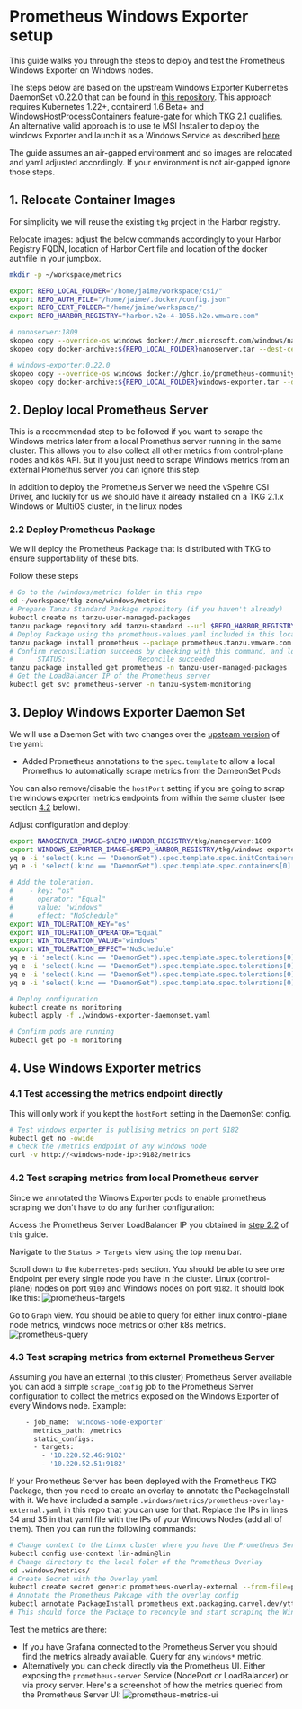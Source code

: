 # Prometheus Windows Exporter setup

This guide walks you through the steps to deploy and test the Prometheus Windows Exporter on Windows nodes.

The steps below are based on the upstream Windows Exporter Kubernetes DaemonSet v0.22.0 that can be found in [this repository](https://github.com/prometheus-community/windows_exporter/tree/v0.22.0/kubernetes). This approach requires Kubernetes 1.22+, containerd 1.6 Beta+ and WindowsHostProcessContainers feature-gate for which TKG 2.1 qualifies.
An alternative valid approach is to use te MSI Installer to deploy the windows Exporter and launch it as a Windows Service as described [here](https://github.com/prometheus-community/windows_exporter/tree/master#installation)

The guide assumes an air-gapped environment and so images are relocated and yaml adjusted accordingly. If  your environment is not air-gapped ignore those steps.

## 1. Relocate Container Images

For simplicity we will reuse the existing `tkg` project in the Harbor registry.

Relocate images: adjust the below commands accordingly to your Harbor Registry FQDN, location of Harbor Cert file and location of the docker authfile in your jumpbox.
```bash
mkdir -p ~/workspace/metrics

export REPO_LOCAL_FOLDER="/home/jaime/workspace/csi/"
export REPO_AUTH_FILE="/home/jaime/.docker/config.json"
export REPO_CERT_FOLDER="/home/jaime/workspace/"
export REPO_HARBOR_REGISTRY="harbor.h2o-4-1056.h2o.vmware.com"

# nanoserver:1809
skopeo copy --override-os windows docker://mcr.microsoft.com/windows/nanoserver:1809 docker-archive:${REPO_LOCAL_FOLDER}nanoserver.tar
skopeo copy docker-archive:${REPO_LOCAL_FOLDER}nanoserver.tar --dest-cert-dir=${REPO_CERT_FOLDER} --dest-authfile=${REPO_AUTH_FILE} docker://${REPO_HARBOR_REGISTRY}/tkg/nanoserver:1809

# windows-exporter:0.22.0
skopeo copy --override-os windows docker://ghcr.io/prometheus-community/windows-exporter:0.22.0 docker-archive:${REPO_LOCAL_FOLDER}windows-exporter.tar
skopeo copy docker-archive:${REPO_LOCAL_FOLDER}windows-exporter.tar --dest-cert-dir=${REPO_CERT_FOLDER} --dest-authfile=${REPO_AUTH_FILE} docker://${REPO_HARBOR_REGISTRY}/tkg/windows-exporter:0.22.0 
```

## 2. Deploy local Prometheus Server

This is a recommendad step to be followed if you want to scrape the Windows metrics later from a local Promethus server running in the same cluster. This allows you to also collect all other metrics from control-plane nodes and k8s API. But if you just need to scrape Windows metrics from an external Promethus server you can ignore this step.

In addition to deploy the Prometheus Server we need the vSpehre CSI Driver, and luckily for us we should have it already installed on a TKG 2.1.x Windows or MultiOS cluster, in the linux nodes

### 2.2 Deploy Prometheus Package

We will deploy the Prometheus Package that is distributed with TKG to ensure supportability of these bits.

Follow these steps
```bash
# Go to the /windows/metrics folder in this repo
cd ~/workspace/tkg-zone/windows/metrics
# Prepare Tanzu Standard Package repository (if you haven't already)
kubectl create ns tanzu-user-managed-packages
tanzu package repository add tanzu-standard --url $REPO_HARBOR_REGISTRY/tkg/packages/standard/repo:v2.2.0 -n tanzu-user-managed-packages
# Deploy Package using the prometheus-values.yaml included in this location of the repo. This will expose the Prometheus Server service as Load Balancer (this is optional)
tanzu package install prometheus --package prometheus.tanzu.vmware.com --version 2.37.0+vmware.3-tkg.1 --namespace tanzu-user-managed-packages --values-file prometheus-values.yaml --ytt-overlay-file prometheus-overlay.yaml
# Confirm reconsiliation succeeds by checking with this command, and look for 
#      STATUS:                  Reconcile succeeded
tanzu package installed get prometheus -n tanzu-user-managed-packages
# Get the LoadBalancer IP of the Prometheus server
kubectl get svc prometheus-server -n tanzu-system-monitoring
```

## 3. Deploy Windows Exporter Daemon Set

We will use a Daemon Set with two changes over the [upsteam version](https://github.com/prometheus-community/windows_exporter/blob/v0.22.0/kubernetes/windows-exporter-daemonset.yaml) of the yaml:
- Added Prometheus annotations to the `spec.template` to allow a local Promethus to automatically scrape metrics from the DameonSet Pods

You can also remove/disable the `hostPort` setting if you are going to scrap the windows exporter metrics endpoints from within the same cluster (see section [4.2](/windows/metrics/README.md#42-test-scraping-metrics-from-local-prometheus-server) below).

Adjust configuration and deploy:
```bash
export NANOSERVER_IMAGE=$REPO_HARBOR_REGISTRY/tkg/nanoserver:1809
export WINDOWS_EXPORTER_IMAGE=$REPO_HARBOR_REGISTRY/tkg/windows-exporter:0.22.0
yq e -i 'select(.kind == "DaemonSet").spec.template.spec.initContainers[0].image = strenv(NANOSERVER_IMAGE)' ./windows-exporter-daemonset.yaml
yq e -i 'select(.kind == "DaemonSet").spec.template.spec.containers[0].image = strenv(WINDOWS_EXPORTER_IMAGE)' ./windows-exporter-daemonset.yaml

# Add the toleration.
#    - key: "os"
#      operator: "Equal"
#      value: "windows"
#      effect: "NoSchedule"
export WIN_TOLERATION_KEY="os"
export WIN_TOLERATION_OPERATOR="Equal"
export WIN_TOLERATION_VALUE="windows"
export WIN_TOLERATION_EFFECT="NoSchedule"
yq e -i 'select(.kind == "DaemonSet").spec.template.spec.tolerations[0].key = strenv(WIN_TOLERATION_KEY)' ./windows-exporter-daemonset.yaml
yq e -i 'select(.kind == "DaemonSet").spec.template.spec.tolerations[0].operator = strenv(WIN_TOLERATION_OPERATOR)' ./windows-exporter-daemonset.yaml
yq e -i 'select(.kind == "DaemonSet").spec.template.spec.tolerations[0].value = strenv(WIN_TOLERATION_VALUE)' ./windows-exporter-daemonset.yaml
yq e -i 'select(.kind == "DaemonSet").spec.template.spec.tolerations[0].effect = strenv(WIN_TOLERATION_EFFECT)' ./windows-exporter-daemonset.yaml

# Deploy configuration
kubectl create ns monitoring
kubectl apply -f ./windows-exporter-daemonset.yaml

# Confirm pods are running
kubectl get po -n monitoring
```

## 4. Use Windows Exporter metrics

### 4.1 Test accessing the metrics endpoint directly

This will only work if you kept the `hostPort` setting in the DaemonSet config.

```bash
# Test windows exporter is publising metrics on port 9182
kubectl get no -owide
# Check the /metrics endpoint of any windows node
curl -v http://<windows-node-ip>:9182/metrics
```

### 4.2 Test scraping metrics from local Prometheus server

Since we annotated the Winows Exporter pods to enable prometheus scraping we don't have to do any further configuration:

Access the Prometheus Server LoadBalancer IP you obtained in [step 2.2](/windows/metrics/README.md#22-deploy-prometheus-package) of this guide.

Navigate to the `Status > Targets` view using the top menu bar.

Scroll down to the `kubernetes-pods` section. You should be able to see one Endpoint per every single node you have in the cluster. Linux (control-plane) nodes on port `9100` and Windows nodes on port `9182`.
It should look like this:
![prometheus-targets](/windows/metrics/prometheus-targets.png)

Go to `Graph` view. You should be able to query for either linux control-plane node metrics, windows node metrics or other k8s metrics.
![prometheus-query](/windows/metrics/prometheus-query.png)

### 4.3 Test scraping metrics from external Prometheus Server

Assuming you have an external (to this cluster) Prometheus Server available you can add a simple `scrape_config` job to the Prometheus Server configuration to collect the metrics exposed on the Windows Exporter of every Windows node. Example:
```bash
    - job_name: 'windows-node-exporter'
      metrics_path: /metrics
      static_configs:
      - targets:
        - '10.220.52.46:9182'
        - '10.220.52.51:9182'
```

If your Prometheus Server has been deployed with the Prometheus TKG Package, then you need to create an overlay to annotate the PackageInstall with it. We have included a sample `.windows/metrics/prometheus-overlay-external.yaml` in this repo that you can use for that. Replace the IPs in lines 34 and 35 in that yaml file with the IPs of your Windows Nodes (add all of them). Then you can run the following commands:
```bash
# Change context to the Linux cluster where you have the Prometheus Server
kubectl config use-context lin-admin@lin
# Change directory to the local foler of the Prometheus Overlay
cd .windows/metrics/
# Create Secret with the Overlay yaml
kubectl create secret generic prometheus-overlay-external --from-file=prometheus-overlay-external.yaml -n tanzu-user-managed-packages
# Annotate the Prometheus Pakcage with the overlay config
kubectl annotate PackageInstall prometheus ext.packaging.carvel.dev/ytt-paths-from-secret-name.0=prometheus-overlay-external -n tanzu-user-managed-packages
# This should force the Package to reconcyle and start scraping the Windows exporter metrics endpoints
```

Test the metrics are there:
- If you have Grafana connected to the Prometheus Server you should find the metrics already available. Query for any `windows*` metric.
- Alternatively you can check directly via the Prometheus UI. Either exposing the `prometheus-server` Service (NodePort or LoadBalancer) or via proxy server. Here's a screenshot of how the metrics queried from the Prometheus Server UI: ![prometheus-metrics-ui](/windows/metrics/prometheus-metrics-ui.png)

